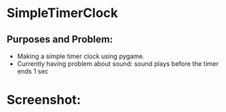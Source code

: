 # SimpleTimerClock

## Purposes and Problem:
* Making a simple timer clock using pygame.
* Currently having problem about sound: sound plays before the timer ends 1 sec

# Screenshot: 


